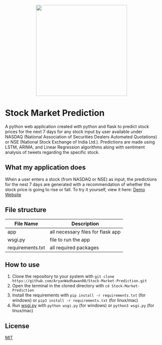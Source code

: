 <div align="center">
<img align="center" src="https://miro.medium.com/max/4096/1*WtZDnrVjk4sPoNc4Br1Hvw.jpeg" height=300>
</div>

# Stock Market Prediction
A python web application created with python and flask to predict stock prices for the next 7 days for any stock input by user available under NASDAQ (National Association of Securities Dealers Automated Quotations) or NSE (National Stock Exchange of India Ltd.).
Predictions are made using LSTM, ARIMA, and Linear Regression algorithms along with sentiment analysis of tweets regarding the specific stock.

## What my application does
When a user enters a stock (from NASDAQ or NSE) as input, the predictions for the nest 7 days are generated with a recommendation of whether the stock price is going to rise or fall. To try it yourself, view it here: [Demo Website](https://aryan-stock-market-prediction.herokuapp.com/)

## File structure
| File Name        | Description                       |
|------------------|-----------------------------------|
| app              | all necessary files for flask app |
| wsgi.py          | file to run the app               |
| requirements.txt | all required packages             |

## How to use
1. Clone the repository to your system with `git clone https://github.com/AryanWadhawan08/Stock-Market-Prediction.git`
2. Open the terminal in the cloned directory with `cd Stock-Market-Prediction`
3. Install the requirements with `pip install -r requirements.txt` (for windows) or `pip3 install -r requirements.txt` (for linux/mac)
4. Run [wsgi.py](/wsgi.py) with `python wsgi.py` (for windows) or `python3 wsgi.py` (for linux/mac)

## License
[MIT](/LICENSE)


